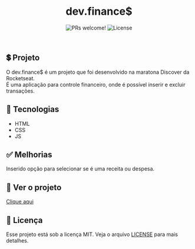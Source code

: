 <h1 align="center">dev.finance$</h1>

<p align="center">
 <img src="https://img.shields.io/static/v1?label=PRs&message=welcome&color=49AA26&labelColor=000000" alt="PRs welcome!" />

  <img alt="License" src="https://img.shields.io/static/v1?label=license&message=MIT&color=49AA26&labelColor=000000">
</p>

<br>

## 💲 Projeto

O dev.finance$ é um projeto que foi desenvolvido na maratona Discover da Rocketseat.<br>
É uma aplicação para controle financeiro, onde é possível inserir e excluir transações.

## 🚀 Tecnologias

- HTML
- CSS
- JS

## ✅ Melhorias
Inserido opção para selecionar se é uma receita ou despesa.

## 👀 Ver o projeto
<a href="https://andressa-lw.github.io/maratona-dev.finance/index.html" target="_blank">Clique aqui</a>

## :memo: Licença

Esse projeto está sob a licença MIT. Veja o arquivo [LICENSE](LICENSE.md) para mais detalhes.